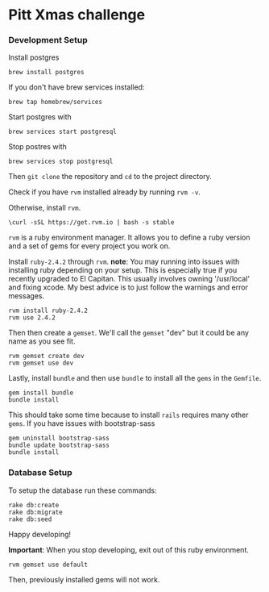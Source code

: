 # Pitt Xmas challenge
### Development Setup
Install postgres
 ```
 brew install postgres
 ```
 If you don't have brew services installed:
 ```
 brew tap homebrew/services
 ```
 Start postgres with 
 ```
 brew services start postgresql
 ```
 Stop postres with
 ```
 brew services stop postgresql
 ```
 Then `git clone` the repository and `cd` to the project directory.

Check if you have `rvm` installed already by running `rvm -v`. 

Otherwise, install `rvm`.
```
\curl -sSL https://get.rvm.io | bash -s stable
```
`rvm` is a ruby environment manager.  It allows you to define a ruby version and a set of gems for every project you work on.

Install `ruby-2.4.2` through `rvm`.  **note**: You may running into issues with installing ruby depending on your setup.  This is especially true if you recently upgraded to El Capitan.  This usually involves owning '/usr/local' and fixing xcode.  My best advice is to just follow the warnings and error messages.

```
rvm install ruby-2.4.2
rvm use 2.4.2
```
Then then create a `gemset`.  We'll call the `gemset` "dev" but it could be any name as you see fit.
```
rvm gemset create dev
rvm gemset use dev
```
Lastly, install `bundle` and then use `bundle` to install all the `gems` in the `Gemfile`.
```
gem install bundle
bundle install
```
This should take some time because to install `rails` requires many other `gems`.
If you have issues with bootstrap-sass

```
gem uninstall bootstrap-sass
bundle update bootstrap-sass
bundle install
```

### Database Setup
To setup the database run these commands:
```
rake db:create
rake db:migrate
rake db:seed
```

Happy developing!

**Important**: When you stop developing, exit out of this ruby environment.
```
rvm gemset use default
```
Then, previously installed gems will not work.